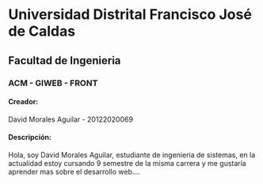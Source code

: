 # Universidad Distrital Francisco José de Caldas
## Facultad de Ingenieria
### ACM - GIWEB - FRONT
#### Creador:
David Morales Aguilar - 20122020069


#### Descripción:

Hola, soy David Morales Aguilar, estudiante de ingenieria de sistemas, en la actualidad estoy cursando 9 semestre de la misma carrera y me gustaría aprender mas sobre el desarrollo web....
